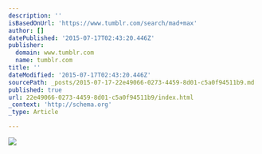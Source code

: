 ```yaml
---
description: ''
isBasedOnUrl: 'https://www.tumblr.com/search/mad+max'
author: []
datePublished: '2015-07-17T02:43:20.446Z'
publisher:
  domain: www.tumblr.com
  name: tumblr.com
title: ''
dateModified: '2015-07-17T02:43:20.446Z'
sourcePath: _posts/2015-07-17-22e49066-0273-4459-8d01-c5a0f94511b9.md
published: true
url: 22e49066-0273-4459-8d01-c5a0f94511b9/index.html
_context: 'http://schema.org'
_type: Article

---
```

![](https://40.media.tumblr.com/a9d64c9871f16101eb16e1520540772d/tumblr_npad3s9N2t1s0fz2lo1_500.jpg)